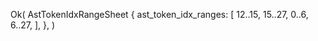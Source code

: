Ok(
    AstTokenIdxRangeSheet {
        ast_token_idx_ranges: [
            12..15,
            15..27,
            0..6,
            6..27,
        ],
    },
)
